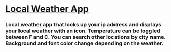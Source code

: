 # [Local Weather App](http://codepen.io/schap843/debug/BKoygd)

### Local weather app that looks up your ip address and displays your local weather with an icon. Temperature can be toggled between F and C. You can search other locations by city name. Background and font color change depending on the weather.
